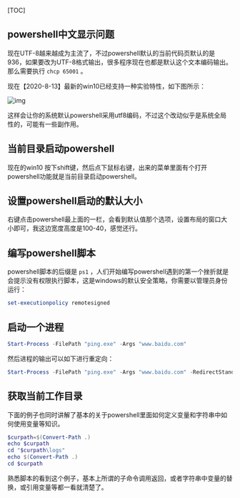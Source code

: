 [TOC]

## powershell中文显示问题

现在UTF-8越来越成为主流了，不过powershell默认的当前代码页默认的是936，如果要改为UTF-8格式输出，很多程序现在也都是默认这个文本编码输出。那么需要执行 `chcp 65001` 。

现在【2020-8-13】最新的win10已经支持一种实验特性，如下图所示：

![img]({static}/images/2020/powershell_utf8.png)

这样会让你的系统默认powershell采用utf8编码，不过这个改动似乎是系统全局性的，可能有一些副作用。

## 当前目录启动powershell

现在的win10 按下shift键，然后点下鼠标右键，出来的菜单里面有个打开powershell功能就是当前目录启动powershell。

## 设置powershell启动的默认大小

右键点击powershell最上面的一栏，会看到默认值那个选项，设置布局的窗口大小即可，我这边宽度高度是100-40，感觉还行。

## 编写powershell脚本

powershell脚本的后缀是 `ps1` ，人们开始编写powershell遇到的第一个挫折就是会提示没有权限执行脚本，这是windows的默认安全策略，你需要以管理员身份运行：

```powershell
set-executionpolicy remotesigned
```

## 启动一个进程

```powershell
Start-Process -FilePath "ping.exe" -Args "www.baidu.com"
```

然后进程的输出可以如下进行重定向：

```powershell
Start-Process -FilePath "ping.exe" -Args "www.baidu.com" -RedirectStandardOutput '.\console.out' -RedirectStandardError '.\console.err'
```

## 获取当前工作目录

下面的例子也同时讲解了基本的关于powershell里面如何定义变量和字符串中如何使用变量等知识。

```powershell
$curpath=$(Convert-Path .)
echo $curpath
cd "$curpath\logs"
echo $(Convert-Path .)
cd $curpath
```

熟悉脚本的看到这个例子，基本上所谓的子命令调用返回，或者字符串中变量的替换，或引用变量等都一看就清楚了。




